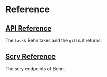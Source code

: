 # Reference

## [API Reference](tasks)

The `task`s Behn takes and the `gift`s it returns.

## [Scry Reference](scry)

The scry endpoints of Behn.

